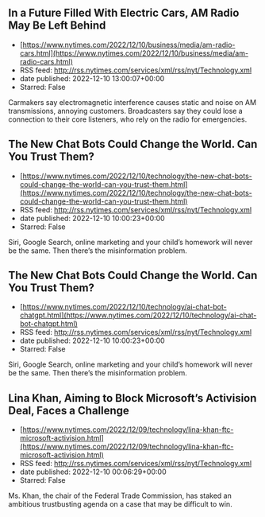 ## In a Future Filled With Electric Cars, AM Radio May Be Left Behind
 - [https://www.nytimes.com/2022/12/10/business/media/am-radio-cars.html](https://www.nytimes.com/2022/12/10/business/media/am-radio-cars.html)
 - RSS feed: http://rss.nytimes.com/services/xml/rss/nyt/Technology.xml
 - date published: 2022-12-10 13:00:07+00:00
 - Starred: False

Carmakers say electromagnetic interference causes static and noise on AM transmissions, annoying customers. Broadcasters say they could lose a connection to their core listeners, who rely on the radio for emergencies.

## The New Chat Bots Could Change the World. Can You Trust Them?
 - [https://www.nytimes.com/2022/12/10/technology/the-new-chat-bots-could-change-the-world-can-you-trust-them.html](https://www.nytimes.com/2022/12/10/technology/the-new-chat-bots-could-change-the-world-can-you-trust-them.html)
 - RSS feed: http://rss.nytimes.com/services/xml/rss/nyt/Technology.xml
 - date published: 2022-12-10 10:00:23+00:00
 - Starred: False

Siri, Google Search, online marketing and your child’s homework will never be the same. Then there’s the misinformation problem.

## The New Chat Bots Could Change the World. Can You Trust Them?
 - [https://www.nytimes.com/2022/12/10/technology/ai-chat-bot-chatgpt.html](https://www.nytimes.com/2022/12/10/technology/ai-chat-bot-chatgpt.html)
 - RSS feed: http://rss.nytimes.com/services/xml/rss/nyt/Technology.xml
 - date published: 2022-12-10 10:00:23+00:00
 - Starred: False

Siri, Google Search, online marketing and your child’s homework will never be the same. Then there’s the misinformation problem.

## Lina Khan, Aiming to Block Microsoft’s Activision Deal, Faces a Challenge
 - [https://www.nytimes.com/2022/12/09/technology/lina-khan-ftc-microsoft-activision.html](https://www.nytimes.com/2022/12/09/technology/lina-khan-ftc-microsoft-activision.html)
 - RSS feed: http://rss.nytimes.com/services/xml/rss/nyt/Technology.xml
 - date published: 2022-12-10 00:06:29+00:00
 - Starred: False

Ms. Khan, the chair of the Federal Trade Commission, has staked an ambitious trustbusting agenda on a case that may be difficult to win.
